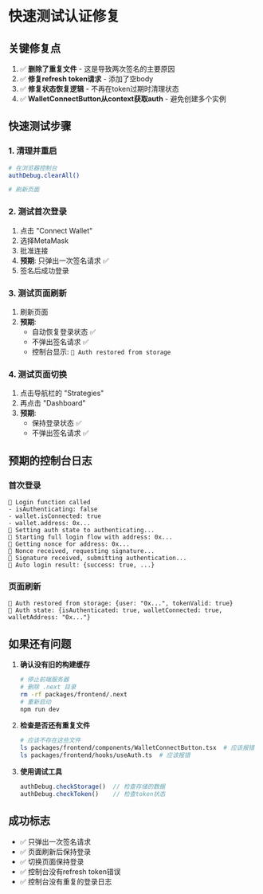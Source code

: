 # 快速测试认证修复

## 关键修复点

1. ✅ **删除了重复文件** - 这是导致两次签名的主要原因
2. ✅ **修复refresh token请求** - 添加了空body
3. ✅ **修复状态恢复逻辑** - 不再在token过期时清理状态
4. ✅ **WalletConnectButton从context获取auth** - 避免创建多个实例

## 快速测试步骤

### 1. 清理并重启
```bash
# 在浏览器控制台
authDebug.clearAll()

# 刷新页面
```

### 2. 测试首次登录
1. 点击 "Connect Wallet"
2. 选择MetaMask
3. 批准连接
4. **预期**: 只弹出一次签名请求 ✅
5. 签名后成功登录

### 3. 测试页面刷新
1. 刷新页面
2. **预期**: 
   - 自动恢复登录状态 ✅
   - 不弹出签名请求 ✅
   - 控制台显示: `🔐 Auth restored from storage`

### 4. 测试页面切换
1. 点击导航栏的 "Strategies"
2. 再点击 "Dashboard"
3. **预期**:
   - 保持登录状态 ✅
   - 不弹出签名请求 ✅

## 预期的控制台日志

### 首次登录
```
🔐 Login function called
- isAuthenticating: false
- wallet.isConnected: true
- wallet.address: 0x...
🔐 Setting auth state to authenticating...
🔐 Starting full login flow with address: 0x...
🔐 Getting nonce for address: 0x...
🔐 Nonce received, requesting signature...
🔐 Signature received, submitting authentication...
🔐 Auto login result: {success: true, ...}
```

### 页面刷新
```
🔐 Auth restored from storage: {user: "0x...", tokenValid: true}
🔐 Auth state: {isAuthenticated: true, walletConnected: true, walletAddress: "0x..."}
```

## 如果还有问题

1. **确认没有旧的构建缓存**
   ```bash
   # 停止前端服务器
   # 删除 .next 目录
   rm -rf packages/frontend/.next
   # 重新启动
   npm run dev
   ```

2. **检查是否还有重复文件**
   ```bash
   # 应该不存在这些文件
   ls packages/frontend/components/WalletConnectButton.tsx  # 应该报错
   ls packages/frontend/hooks/useAuth.ts  # 应该报错
   ```

3. **使用调试工具**
   ```javascript
   authDebug.checkStorage()  // 检查存储的数据
   authDebug.checkToken()    // 检查token状态
   ```

## 成功标志

- ✅ 只弹出一次签名请求
- ✅ 页面刷新后保持登录
- ✅ 切换页面保持登录
- ✅ 控制台没有refresh token错误
- ✅ 控制台没有重复的登录日志
